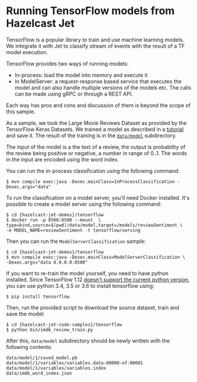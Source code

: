 # Running TensorFlow models from Hazelcast Jet

TensorFlow is a popular library to train and use machine learning
models. We integrate it with Jet to classify stream of events with the
result of a TF model execution.

TensorFlow provides two ways of running models:
- In-process: load the model into memory and execute it
- In ModelServer: a request-response based service that executes the
model and can also handle multiple versions of the models etc. The calls
can be made using gRPC or through a REST API.

Each way has pros and cons and discussion of them is beyond the scope of
this sample.

As a sample, we took the Large Movie Reviews Dataset as provided by the
TensorFlow Keras Datasets. We trained a model as described in a
[tutorial](https://www.tensorflow.org/tutorials/keras/basic_text_classification)
and save it. The result of the training is in the
[`data/model`](data/model) subdirectory.

The input of the model is a the text of a review, the output is
probability of the review being positive or negative, a number in range
of 0..1. The words in the input are encoded using the word index.

You can run the in-process classification using the following command:

```
$ mvn compile exec:java -Dexec.mainClass=InProcessClassification -Dexec.args="data"
```

To run the classification on a model server, you'll need Docker
installed. It's possible to create a model server using the following
command:
```
$ cd {hazelcast-jet-demos}/tensorflow
$ docker run -p 8500:8500 --mount  \
type=bind,source=$(pwd)/data/model,target=/models/reviewSentiment \
-e MODEL_NAME=reviewSentiment -t tensorflow/serving
```

Then you can run the `ModelServerClassification` sample:

```
$ cd {hazelcast-jet-demos}/tensorflow
$ mvn compile exec:java -Dexec.mainClass=ModelServerClassification \
-Dexec.args="data 0.0.0.0:8500"
```

If you want to re-train the model yourself, you need to have python
installed. Since TensorFlow 1.12 [doesn't support the current python
version](https://github.com/tensorflow/tensorflow/issues/17022), you can
use python 3.4, 3.5 or 3.6 to install tensorflow using:

```
$ pip install tensorflow
```

Then, run the provided script to download the source dataset, train and
save the model:

```
$ cd {hazelcast-jet-code-samples}/tensorflow
$ python bin/imdb_review_train.py
```

After this, `data/model` subdirectory should be newly written with the
following contents:

```
data/model/1/saved_model.pb
data/model/1/variables/variables.data-00000-of-00001
data/model/1/variables/variables.index
data/imdb_word_index.json
```
